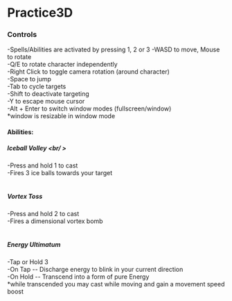 # Practice3D <br />

### Controls <br />
-Spells/Abilities are activated by pressing 1, 2 or 3
-WASD to move, Mouse to rotate <br />
-Q/E to rotate character independently <br />
-Right Click to toggle camera rotation (around character) <br />
-Space to jump <br />
-Tab to cycle targets <br />
-Shift to deactivate targeting <br />
-Y to escape mouse cursor <br />
-Alt + Enter to switch window modes (fullscreen/window) <br />
  *window is resizable in window mode <br />
  
 #### Abilities: <br />
 ##### Iceball Volley <br/ >
 -Press and hold 1 to cast <br />
 -Fires 3 ice balls towards your target <br />
 <br />
 ##### Vortex Toss <br />
 -Press and hold 2 to cast <br />
 -Fires a dimensional vortex bomb <br />
 <br />
 ##### Energy Ultimatum <br />
 -Tap or Hold 3 <br />
 -On Tap -- Discharge energy to blink in your current direction <br />
 -On Hold -- Transcend into a form of pure Energy <br />
  *while transcended you may cast while moving and gain a movement speed boost <br />
